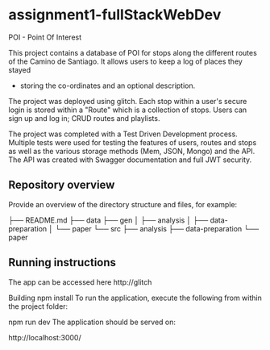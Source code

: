 # assignment1-fullStackWebDev

POI - Point Of Interest

This project contains a database of POI for stops along the different routes of the Camino de Santiago. It allows users to keep a log of places they stayed
- storing the co-ordinates and an optional description.

The project was deployed using glitch. Each stop within a user's secure login is stored within a "Route" which is a collection of stops. Users can sign up and log in;
CRUD routes and playlists.

The project was completed with a Test Driven Development process. Multiple tests were used for testing the features of users, routes and stops as well as the various
 storage methods (Mem, JSON, Mongo) and the API. The API was created with Swagger documentation and full JWT security.


## Repository overview

Provide an overview of the directory structure and files, for example:

├── README.md
├── data
├── gen
│   ├── analysis
│   ├── data-preparation
│   └── paper
└── src
    ├── analysis
    ├── data-preparation
    └── paper


## Running instructions
The app can be accessed here  http://glitch

Building
npm install
To run the application, execute the following from within the project folder:

npm run dev
The application should be served on:

http://localhost:3000/


